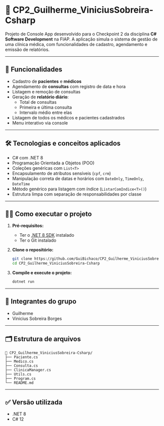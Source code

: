 # 🏥 CP2_Guilherme_ViniciusSobreira-Csharp

Projeto de Console App desenvolvido para o Checkpoint 2 da disciplina **C# Software Development** na FIAP. A aplicação simula o sistema de gestão de uma clínica médica, com funcionalidades de cadastro, agendamento e emissão de relatórios.

---

## 📌 Funcionalidades

- Cadastro de **pacientes** e **médicos**
- Agendamento de **consultas** com registro de data e hora
- Listagem e remoção de consultas
- Geração de **relatório diário**:
  - Total de consultas
  - Primeira e última consulta
  - Intervalo médio entre elas
- Listagem de todos os médicos e pacientes cadastrados
- Menu interativo via console

---

## 🛠️ Tecnologias e conceitos aplicados

- C# com .NET 8
- Programação Orientada a Objetos (POO)
- Coleções genéricas com `List<T>`
- Encapsulamento de atributos sensíveis (`cpf`, `crm`)
- Manipulação correta de datas e horários com `DateOnly`, `TimeOnly`, `DateTime`
- Método genérico para listagem com índice (`ListarComIndice<T>()`)
- Estrutura limpa com separação de responsabilidades por classe

---

## 🧑‍💻 Como executar o projeto

1. **Pré-requisitos:**
   - Ter o [.NET 8 SDK](https://dotnet.microsoft.com/download/dotnet/8.0) instalado
   - Ter o Git instalado

2. **Clone o repositório:**
   ```bash
   git clone https://github.com/GuiBichaco/CP2_Guilherme_ViniciusSobreira-Csharp.git
   cd CP2_Guilherme_ViniciusSobreira-Csharp
   ```

3. **Compile e execute o projeto:**
   ```bash
   dotnet run
   ```

---

## 👥 Integrantes do grupo

- Guilherme  
- Vinicius Sobreira Borges

---

## 🗂️ Estrutura de arquivos

```
📁 CP2_Guilherme_ViniciusSobreira-Csharp/
├── Paciente.cs
├── Medico.cs
├── Consulta.cs
├── ClinicaManager.cs
├── Utils.cs
├── Program.cs
└── README.md
```

---

## ✅ Versão utilizada

- .NET 8
- C# 12
